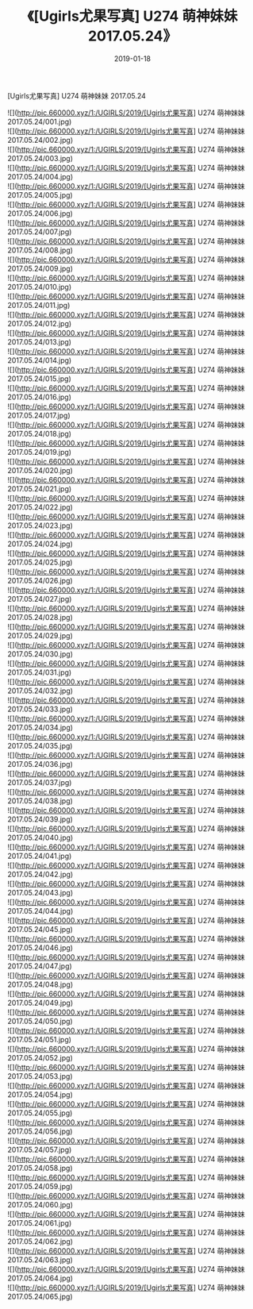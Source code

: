 ﻿---
layout: post
title:  《[Ugirls尤果写真] U274 萌神妹妹 2017.05.24》
date:   2019-01-18
img: http://pic.660000.xyz/1:/UGIRLS/2019/[Ugirls尤果写真] U274 萌神妹妹 2017.05.24/000.jpg
categories: [美女, 清纯, 唯美]
---

[Ugirls尤果写真] U274 萌神妹妹 2017.05.24

 ![](http://pic.660000.xyz/1:/UGIRLS/2019/[Ugirls尤果写真] U274 萌神妹妹 2017.05.24/001.jpg) <br>![](http://pic.660000.xyz/1:/UGIRLS/2019/[Ugirls尤果写真] U274 萌神妹妹 2017.05.24/002.jpg) <br>![](http://pic.660000.xyz/1:/UGIRLS/2019/[Ugirls尤果写真] U274 萌神妹妹 2017.05.24/003.jpg) <br>![](http://pic.660000.xyz/1:/UGIRLS/2019/[Ugirls尤果写真] U274 萌神妹妹 2017.05.24/004.jpg) <br>![](http://pic.660000.xyz/1:/UGIRLS/2019/[Ugirls尤果写真] U274 萌神妹妹 2017.05.24/005.jpg) <br>![](http://pic.660000.xyz/1:/UGIRLS/2019/[Ugirls尤果写真] U274 萌神妹妹 2017.05.24/006.jpg) <br>![](http://pic.660000.xyz/1:/UGIRLS/2019/[Ugirls尤果写真] U274 萌神妹妹 2017.05.24/007.jpg) <br>![](http://pic.660000.xyz/1:/UGIRLS/2019/[Ugirls尤果写真] U274 萌神妹妹 2017.05.24/008.jpg) <br>![](http://pic.660000.xyz/1:/UGIRLS/2019/[Ugirls尤果写真] U274 萌神妹妹 2017.05.24/009.jpg) <br>![](http://pic.660000.xyz/1:/UGIRLS/2019/[Ugirls尤果写真] U274 萌神妹妹 2017.05.24/010.jpg) <br>![](http://pic.660000.xyz/1:/UGIRLS/2019/[Ugirls尤果写真] U274 萌神妹妹 2017.05.24/011.jpg) <br>![](http://pic.660000.xyz/1:/UGIRLS/2019/[Ugirls尤果写真] U274 萌神妹妹 2017.05.24/012.jpg) <br>![](http://pic.660000.xyz/1:/UGIRLS/2019/[Ugirls尤果写真] U274 萌神妹妹 2017.05.24/013.jpg) <br>![](http://pic.660000.xyz/1:/UGIRLS/2019/[Ugirls尤果写真] U274 萌神妹妹 2017.05.24/014.jpg) <br>![](http://pic.660000.xyz/1:/UGIRLS/2019/[Ugirls尤果写真] U274 萌神妹妹 2017.05.24/015.jpg) <br>![](http://pic.660000.xyz/1:/UGIRLS/2019/[Ugirls尤果写真] U274 萌神妹妹 2017.05.24/016.jpg) <br>![](http://pic.660000.xyz/1:/UGIRLS/2019/[Ugirls尤果写真] U274 萌神妹妹 2017.05.24/017.jpg) <br>![](http://pic.660000.xyz/1:/UGIRLS/2019/[Ugirls尤果写真] U274 萌神妹妹 2017.05.24/018.jpg) <br>![](http://pic.660000.xyz/1:/UGIRLS/2019/[Ugirls尤果写真] U274 萌神妹妹 2017.05.24/019.jpg) <br>![](http://pic.660000.xyz/1:/UGIRLS/2019/[Ugirls尤果写真] U274 萌神妹妹 2017.05.24/020.jpg) <br>![](http://pic.660000.xyz/1:/UGIRLS/2019/[Ugirls尤果写真] U274 萌神妹妹 2017.05.24/021.jpg) <br>![](http://pic.660000.xyz/1:/UGIRLS/2019/[Ugirls尤果写真] U274 萌神妹妹 2017.05.24/022.jpg) <br>![](http://pic.660000.xyz/1:/UGIRLS/2019/[Ugirls尤果写真] U274 萌神妹妹 2017.05.24/023.jpg) <br>![](http://pic.660000.xyz/1:/UGIRLS/2019/[Ugirls尤果写真] U274 萌神妹妹 2017.05.24/024.jpg) <br>![](http://pic.660000.xyz/1:/UGIRLS/2019/[Ugirls尤果写真] U274 萌神妹妹 2017.05.24/025.jpg) <br>![](http://pic.660000.xyz/1:/UGIRLS/2019/[Ugirls尤果写真] U274 萌神妹妹 2017.05.24/026.jpg) <br>![](http://pic.660000.xyz/1:/UGIRLS/2019/[Ugirls尤果写真] U274 萌神妹妹 2017.05.24/027.jpg) <br>![](http://pic.660000.xyz/1:/UGIRLS/2019/[Ugirls尤果写真] U274 萌神妹妹 2017.05.24/028.jpg) <br>![](http://pic.660000.xyz/1:/UGIRLS/2019/[Ugirls尤果写真] U274 萌神妹妹 2017.05.24/029.jpg) <br>![](http://pic.660000.xyz/1:/UGIRLS/2019/[Ugirls尤果写真] U274 萌神妹妹 2017.05.24/030.jpg) <br>![](http://pic.660000.xyz/1:/UGIRLS/2019/[Ugirls尤果写真] U274 萌神妹妹 2017.05.24/031.jpg) <br>![](http://pic.660000.xyz/1:/UGIRLS/2019/[Ugirls尤果写真] U274 萌神妹妹 2017.05.24/032.jpg) <br>![](http://pic.660000.xyz/1:/UGIRLS/2019/[Ugirls尤果写真] U274 萌神妹妹 2017.05.24/033.jpg) <br>![](http://pic.660000.xyz/1:/UGIRLS/2019/[Ugirls尤果写真] U274 萌神妹妹 2017.05.24/034.jpg) <br>![](http://pic.660000.xyz/1:/UGIRLS/2019/[Ugirls尤果写真] U274 萌神妹妹 2017.05.24/035.jpg) <br>![](http://pic.660000.xyz/1:/UGIRLS/2019/[Ugirls尤果写真] U274 萌神妹妹 2017.05.24/036.jpg) <br>![](http://pic.660000.xyz/1:/UGIRLS/2019/[Ugirls尤果写真] U274 萌神妹妹 2017.05.24/037.jpg) <br>![](http://pic.660000.xyz/1:/UGIRLS/2019/[Ugirls尤果写真] U274 萌神妹妹 2017.05.24/038.jpg) <br>![](http://pic.660000.xyz/1:/UGIRLS/2019/[Ugirls尤果写真] U274 萌神妹妹 2017.05.24/039.jpg) <br>![](http://pic.660000.xyz/1:/UGIRLS/2019/[Ugirls尤果写真] U274 萌神妹妹 2017.05.24/040.jpg) <br>![](http://pic.660000.xyz/1:/UGIRLS/2019/[Ugirls尤果写真] U274 萌神妹妹 2017.05.24/041.jpg) <br>![](http://pic.660000.xyz/1:/UGIRLS/2019/[Ugirls尤果写真] U274 萌神妹妹 2017.05.24/042.jpg) <br>![](http://pic.660000.xyz/1:/UGIRLS/2019/[Ugirls尤果写真] U274 萌神妹妹 2017.05.24/043.jpg) <br>![](http://pic.660000.xyz/1:/UGIRLS/2019/[Ugirls尤果写真] U274 萌神妹妹 2017.05.24/044.jpg) <br>![](http://pic.660000.xyz/1:/UGIRLS/2019/[Ugirls尤果写真] U274 萌神妹妹 2017.05.24/045.jpg) <br>![](http://pic.660000.xyz/1:/UGIRLS/2019/[Ugirls尤果写真] U274 萌神妹妹 2017.05.24/046.jpg) <br>![](http://pic.660000.xyz/1:/UGIRLS/2019/[Ugirls尤果写真] U274 萌神妹妹 2017.05.24/047.jpg) <br>![](http://pic.660000.xyz/1:/UGIRLS/2019/[Ugirls尤果写真] U274 萌神妹妹 2017.05.24/048.jpg) <br>![](http://pic.660000.xyz/1:/UGIRLS/2019/[Ugirls尤果写真] U274 萌神妹妹 2017.05.24/049.jpg) <br>![](http://pic.660000.xyz/1:/UGIRLS/2019/[Ugirls尤果写真] U274 萌神妹妹 2017.05.24/050.jpg) <br>![](http://pic.660000.xyz/1:/UGIRLS/2019/[Ugirls尤果写真] U274 萌神妹妹 2017.05.24/051.jpg) <br>![](http://pic.660000.xyz/1:/UGIRLS/2019/[Ugirls尤果写真] U274 萌神妹妹 2017.05.24/052.jpg) <br>![](http://pic.660000.xyz/1:/UGIRLS/2019/[Ugirls尤果写真] U274 萌神妹妹 2017.05.24/053.jpg) <br>![](http://pic.660000.xyz/1:/UGIRLS/2019/[Ugirls尤果写真] U274 萌神妹妹 2017.05.24/054.jpg) <br>![](http://pic.660000.xyz/1:/UGIRLS/2019/[Ugirls尤果写真] U274 萌神妹妹 2017.05.24/055.jpg) <br>![](http://pic.660000.xyz/1:/UGIRLS/2019/[Ugirls尤果写真] U274 萌神妹妹 2017.05.24/056.jpg) <br>![](http://pic.660000.xyz/1:/UGIRLS/2019/[Ugirls尤果写真] U274 萌神妹妹 2017.05.24/057.jpg) <br>![](http://pic.660000.xyz/1:/UGIRLS/2019/[Ugirls尤果写真] U274 萌神妹妹 2017.05.24/058.jpg) <br>![](http://pic.660000.xyz/1:/UGIRLS/2019/[Ugirls尤果写真] U274 萌神妹妹 2017.05.24/059.jpg) <br>![](http://pic.660000.xyz/1:/UGIRLS/2019/[Ugirls尤果写真] U274 萌神妹妹 2017.05.24/060.jpg) <br>![](http://pic.660000.xyz/1:/UGIRLS/2019/[Ugirls尤果写真] U274 萌神妹妹 2017.05.24/061.jpg) <br>![](http://pic.660000.xyz/1:/UGIRLS/2019/[Ugirls尤果写真] U274 萌神妹妹 2017.05.24/062.jpg) <br>![](http://pic.660000.xyz/1:/UGIRLS/2019/[Ugirls尤果写真] U274 萌神妹妹 2017.05.24/063.jpg) <br>![](http://pic.660000.xyz/1:/UGIRLS/2019/[Ugirls尤果写真] U274 萌神妹妹 2017.05.24/064.jpg) <br>![](http://pic.660000.xyz/1:/UGIRLS/2019/[Ugirls尤果写真] U274 萌神妹妹 2017.05.24/065.jpg) <br>